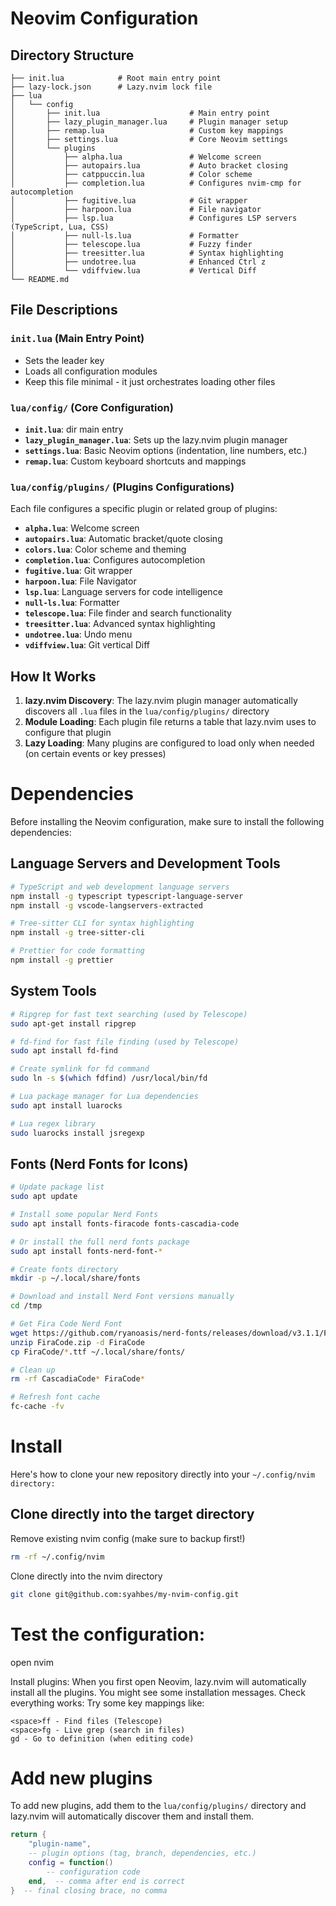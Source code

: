 # Neovim Configuration

## Directory Structure

```
├── init.lua            # Root main entry point
├── lazy-lock.json      # Lazy.nvim lock file
├── lua
│   └── config
│       ├── init.lua                    # Main entry point
│       ├── lazy_plugin_manager.lua     # Plugin manager setup
│       ├── remap.lua                   # Custom key mappings
│       ├── settings.lua                # Core Neovim settings
│       └── plugins
│           ├── alpha.lua               # Welcome screen
│           ├── autopairs.lua           # Auto bracket closing
│           ├── catppuccin.lua          # Color scheme
│           ├── completion.lua          # Configures nvim-cmp for autocompletion
│           ├── fugitive.lua            # Git wrapper
│           ├── harpoon.lua             # File navigator
│           ├── lsp.lua                 # Configures LSP servers (TypeScript, Lua, CSS)
│           ├── null-ls.lua             # Formatter
│           ├── telescope.lua           # Fuzzy finder
│           ├── treesitter.lua          # Syntax highlighting
│           ├── undotree.lua            # Enhanced Ctrl z
│           └── vdiffview.lua           # Vertical Diff
└── README.md
```

## File Descriptions

### `init.lua` (Main Entry Point)

- Sets the leader key
- Loads all configuration modules
- Keep this file minimal - it just orchestrates loading other files

### `lua/config/` (Core Configuration)

- **`init.lua`**: dir main entry
- **`lazy_plugin_manager.lua`**: Sets up the lazy.nvim plugin manager
- **`settings.lua`**: Basic Neovim options (indentation, line numbers, etc.)
- **`remap.lua`**: Custom keyboard shortcuts and mappings

### `lua/config/plugins/` (Plugins Configurations)

Each file configures a specific plugin or related group of plugins:

- **`alpha.lua`**: Welcome screen
- **`autopairs.lua`**: Automatic bracket/quote closing
- **`colors.lua`**: Color scheme and theming
- **`completion.lua`**: Configures autocompletion
- **`fugitive.lua`**: Git wrapper
- **`harpoon.lua`**: File Navigator
- **`lsp.lua`**: Language servers for code intelligence
- **`null-ls.lua`**: Formatter
- **`telescope.lua`**: File finder and search functionality
- **`treesitter.lua`**: Advanced syntax highlighting
- **`undotree.lua`**: Undo menu
- **`vdiffview.lua`**: Git vertical Diff

## How It Works

1. **lazy.nvim Discovery**: The lazy.nvim plugin manager automatically discovers all `.lua` files in the `lua/config/plugins/` directory
2. **Module Loading**: Each plugin file returns a table that lazy.nvim uses to configure that plugin
3. **Lazy Loading**: Many plugins are configured to load only when needed (on certain events or key presses)

# Dependencies

Before installing the Neovim configuration, make sure to install the following dependencies:

## Language Servers and Development Tools

```bash
# TypeScript and web development language servers
npm install -g typescript typescript-language-server
npm install -g vscode-langservers-extracted

# Tree-sitter CLI for syntax highlighting
npm install -g tree-sitter-cli

# Prettier for code formatting
npm install -g prettier
```

## System Tools

```bash
# Ripgrep for fast text searching (used by Telescope)
sudo apt-get install ripgrep

# fd-find for fast file finding (used by Telescope)
sudo apt install fd-find

# Create symlink for fd command
sudo ln -s $(which fdfind) /usr/local/bin/fd

# Lua package manager for Lua dependencies
sudo apt install luarocks

# Lua regex library
sudo luarocks install jsregexp
```

## Fonts (Nerd Fonts for Icons)

```bash
# Update package list
sudo apt update

# Install some popular Nerd Fonts
sudo apt install fonts-firacode fonts-cascadia-code

# Or install the full nerd fonts package
sudo apt install fonts-nerd-font-*

# Create fonts directory
mkdir -p ~/.local/share/fonts

# Download and install Nerd Font versions manually
cd /tmp

# Get Fira Code Nerd Font
wget https://github.com/ryanoasis/nerd-fonts/releases/download/v3.1.1/FiraCode.zip
unzip FiraCode.zip -d FiraCode
cp FiraCode/*.ttf ~/.local/share/fonts/

# Clean up
rm -rf CascadiaCode* FiraCode*

# Refresh font cache
fc-cache -fv
```

# Install

Here's how to clone your new repository directly into your `~/.config/nvim directory:`

## Clone directly into the target directory

Remove existing nvim config (make sure to backup first!)

```bash
rm -rf ~/.config/nvim
```

Clone directly into the nvim directory

```bash
git clone git@github.com:syahbes/my-nvim-config.git
```

# Test the configuration:

open nvim

Install plugins: When you first open Neovim, lazy.nvim will automatically install all the plugins. You might see some installation messages.
Check everything works: Try some key mappings like:

```
<space>ff - Find files (Telescope)
<space>fg - Live grep (search in files)
gd - Go to definition (when editing code)
```

# Add new plugins

To add new plugins, add them to the `lua/config/plugins/` directory and lazy.nvim will automatically discover them and install them.
```lua
return {
    "plugin-name",
    -- plugin options (tag, branch, dependencies, etc.)
    config = function()
        -- configuration code
    end,  -- comma after end is correct
}  -- final closing brace, no comma
```
